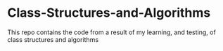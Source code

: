 # Class-Structures-and-Algorithms
This repo contains the code from a result of my learning, and testing, of class structures and algorithms
